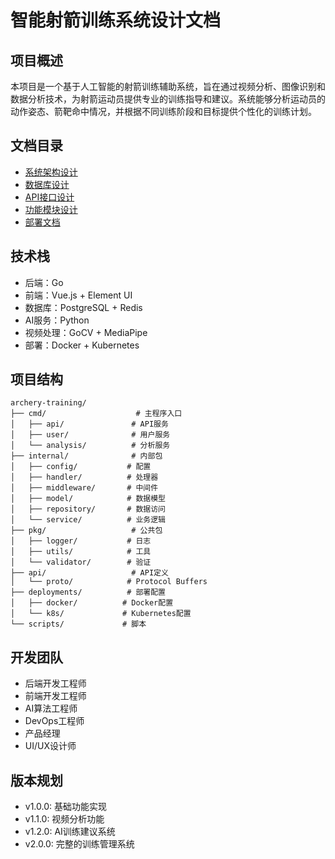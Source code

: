 # 智能射箭训练系统设计文档

## 项目概述
本项目是一个基于人工智能的射箭训练辅助系统，旨在通过视频分析、图像识别和数据分析技术，为射箭运动员提供专业的训练指导和建议。系统能够分析运动员的动作姿态、箭靶命中情况，并根据不同训练阶段和目标提供个性化的训练计划。

## 文档目录
- [系统架构设计](./architecture/README.md)
- [数据库设计](./database/README.md)
- [API接口设计](./api/README.md)
- [功能模块设计](./modules/README.md)
- [部署文档](./deployment/README.md)

## 技术栈
- 后端：Go
- 前端：Vue.js + Element UI
- 数据库：PostgreSQL + Redis
- AI服务：Python
- 视频处理：GoCV + MediaPipe
- 部署：Docker + Kubernetes

## 项目结构
```
archery-training/
├── cmd/                    # 主程序入口
│   ├── api/               # API服务
│   ├── user/              # 用户服务
│   └── analysis/          # 分析服务
├── internal/              # 内部包
│   ├── config/           # 配置
│   ├── handler/          # 处理器
│   ├── middleware/       # 中间件
│   ├── model/            # 数据模型
│   ├── repository/       # 数据访问
│   └── service/          # 业务逻辑
├── pkg/                   # 公共包
│   ├── logger/           # 日志
│   ├── utils/            # 工具
│   └── validator/        # 验证
├── api/                   # API定义
│   └── proto/            # Protocol Buffers
├── deployments/          # 部署配置
│   ├── docker/          # Docker配置
│   └── k8s/             # Kubernetes配置
└── scripts/             # 脚本
```

## 开发团队
- 后端开发工程师
- 前端开发工程师
- AI算法工程师
- DevOps工程师
- 产品经理
- UI/UX设计师

## 版本规划
- v1.0.0: 基础功能实现
- v1.1.0: 视频分析功能
- v1.2.0: AI训练建议系统
- v2.0.0: 完整的训练管理系统 